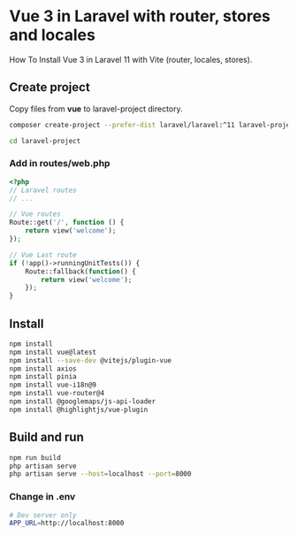 # Vue 3 in Laravel with router, stores and locales

How To Install Vue 3 in Laravel 11 with Vite (router, locales, stores).

## Create project

Copy files from **vue** to laravel-project directory.

```sh
composer create-project --prefer-dist laravel/laravel:^11 laravel-project

cd laravel-project
```

### Add in routes/web.php

```php
<?php
// Laravel routes
// ...

// Vue routes
Route::get('/', function () {
    return view('welcome');
});

// Vue Last route
if (!app()->runningUnitTests()) {
	Route::fallback(function() {
	    return view('welcome');
	});
}
```

## Install

```sh
npm install
npm install vue@latest
npm install --save-dev @vitejs/plugin-vue
npm install axios
npm install pinia
npm install vue-i18n@9
npm install vue-router@4
npm install @googlemaps/js-api-loader
npm install @highlightjs/vue-plugin
```

## Build and run

```sh
npm run build
php artisan serve
php artisan serve --host=localhost --port=8000
```

### Change in .env

```sh
# Dev server only
APP_URL=http://localhost:8000
```
